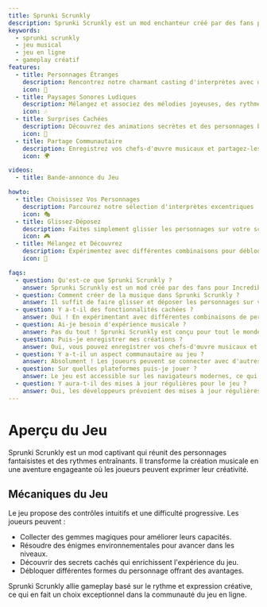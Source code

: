 ```yaml
---
title: Sprunki Scrunkly  
description: Sprunki Scrunkly est un mod enchanteur créé par des fans pour Incredibox qui transforme la création musicale en une aventure fantaisiste. Les joueurs peuvent explorer des personnages charmants et des rythmes entraînants, créant un terrain de jeu unique pour les passionnés de musique à tous les niveaux.  
keywords:
  - sprunki scrunkly  
  - jeu musical  
  - jeu en ligne  
  - gameplay créatif  
features:
  - title: Personnages Étranges  
    description: Rencontrez notre charmant casting d'interprètes avec des animations et des personnalités uniques ; chacun apporte ses propres boucles musicales spéciales à votre création.  
    icon: 🌟  
  - title: Paysages Sonores Ludiques  
    description: Mélangez et associez des mélodies joyeuses, des rythmes rebondissants et des effets sonores amusants pour créer des compositions délicieuses.  
    icon: 🎶  
  - title: Surprises Cachées  
    description: Découvrez des animations secrètes et des personnages bonus pendant que vous expérimentez avec différentes combinaisons.  
    icon: 🎉  
  - title: Partage Communautaire  
    description: Enregistrez vos chefs-d'œuvre musicaux et partagez-les avec la communauté mondiale d'Incredibox.  
    icon: 🌍  

videos:
  - title: Bande-annonce du Jeu 

howto:
  - title: Choisissez Vos Personnages  
    description: Parcourez notre sélection d'interprètes excentriques ; chacun apporte des sons et des animations uniques à votre création musicale.  
    icon: 🎭 
  - title: Glissez-Déposez   
    description: Faites simplement glisser les personnages sur votre scène pour commencer à créer de la musique ; regardez-les prendre vie avec des animations amusantes tout en ajoutant leurs rythmes à la mélodie.    
    icon: 🎮   
  - title: Mélangez et Découvrez   
    description: Expérimentez avec différentes combinaisons pour débloquer des surprises cachées et des effets sonores spéciaux.    
    icon: 🔄   

faqs:
  - question: Qu'est-ce que Sprunki Scrunkly ?   
    answer: Sprunki Scrunkly est un mod créé par des fans pour Incredibox qui présente des personnages étranges, des animations ludiques et des paysages sonores joyeux.   
  - question: Comment créer de la musique dans Sprunki Scrunkly ?   
    answer: Il suffit de faire glisser et déposer les personnages sur votre scène ! Chaque personnage apporte ses propres sons et animations uniques.   
  - question: Y a-t-il des fonctionnalités cachées ?   
    answer: Oui ! En expérimentant avec différentes combinaisons de personnages, vous découvrirez des animations secrètes et des personnages bonus.   
  - question: Ai-je besoin d'expérience musicale ?   
    answer: Pas du tout ! Sprunki Scrunkly est conçu pour tout le monde, ce qui facilite la création d'une musique incroyable quel que soit votre niveau d'expérience.   
  - question: Puis-je enregistrer mes créations ?   
    answer: Oui, vous pouvez enregistrer vos chefs-d'œuvre musicaux et les partager avec la communauté.   
  - question: Y a-t-il un aspect communautaire au jeu ?   
    answer: Absolument ! Les joueurs peuvent se connecter avec d'autres, partager leurs créations et s'inspirer mutuellement.   
  - question: Sur quelles plateformes puis-je jouer ?   
    answer: Le jeu est accessible sur les navigateurs modernes, ce qui vous permet de jouer n'importe où.    
  - question: Y aura-t-il des mises à jour régulières pour le jeu ?    
    answer: Oui, les développeurs prévoient des mises à jour régulières qui incluront du nouveau contenu basé sur les retours des joueurs.    
---  
```


# Aperçu du Jeu  

Sprunki Scrunkly est un mod captivant qui réunit des personnages fantaisistes et des rythmes entraînants. Il transforme la création musicale en une aventure engageante où les joueurs peuvent exprimer leur créativité.

## Mécaniques du Jeu  

Le jeu propose des contrôles intuitifs et une difficulté progressive. Les joueurs peuvent :

* Collecter des gemmes magiques pour améliorer leurs capacités.
* Résoudre des énigmes environnementales pour avancer dans les niveaux.
* Découvrir des secrets cachés qui enrichissent l'expérience du jeu.
* Débloquer différentes formes du personnage offrant des avantages.

Sprunki Scrunkly allie gameplay basé sur le rythme et expression créative, ce qui en fait un choix exceptionnel dans la communauté du jeu en ligne.
